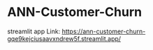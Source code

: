 # ANN-Customer-Churn


streamlit app Link:
https://ann-customer-churn-gqe9kejciusaavxndrew5f.streamlit.app/
